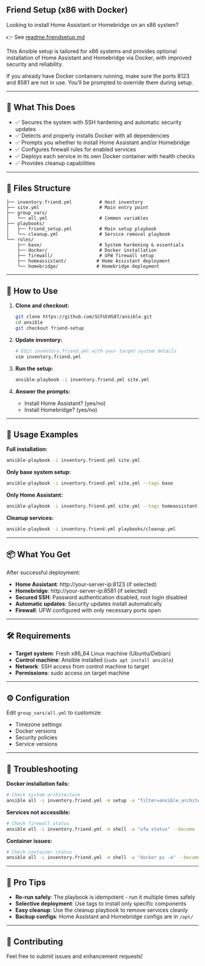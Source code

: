 ## Friend Setup (x86 with Docker)

Looking to install Home Assistant or Homebridge on an x86 system?

👉 See [readme.friendsetup.md](readme.friendsetup.md)


This Ansible setup is tailored for x86 systems and provides optional installation of Home Assistant and Homebridge via Docker, with improved security and reliability.

If you already have Docker containers running, make sure the ports 8123 and 8581 are not in use. You’ll be prompted to override them during setup.

---

## 🧾 What This Does
- ✅ Secures the system with SSH hardening and automatic security updates
- ✅ Detects and properly installs Docker with all dependencies
- ✅ Prompts you whether to install Home Assistant and/or Homebridge
- ✅ Configures firewall rules for enabled services
- ✅ Deploys each service in its own Docker container with health checks
- ✅ Provides cleanup capabilities

---

## 📁 Files Structure

```
├── inventory.friend.yml          # Host inventory
├── site.yml                      # Main entry point
├── group_vars/
│   └── all.yml                   # Common variables
├── playbooks/
│   ├── friend_setup.yml          # Main setup playbook
│   └── cleanup.yml               # Service removal playbook
└── roles/
    ├── base/                     # System hardening & essentials
    ├── docker/                   # Docker installation
    ├── firewall/                 # UFW firewall setup
    ├── homeassistant/           # Home Assistant deployment
    └── homebridge/              # Homebridge deployment
```

---

## 🚀 How to Use

1. **Clone and checkout:**
   ```bash
   git clone https://github.com/SCFUCHS87/ansible.git
   cd ansible
   git checkout friend-setup
   ```

2. **Update inventory:**
   ```bash
   # Edit inventory.friend.yml with your target system details
   vim inventory.friend.yml
   ```

3. **Run the setup:**
   ```bash
   ansible-playbook -i inventory.friend.yml site.yml
   ```

4. **Answer the prompts:**
   - Install Home Assistant? (yes/no)
   - Install Homebridge? (yes/no)

---

## 🎯 Usage Examples

**Full installation:**
```bash
ansible-playbook -i inventory.friend.yml site.yml
```

**Only base system setup:**
```bash
ansible-playbook -i inventory.friend.yml site.yml --tags base
```

**Only Home Assistant:**
```bash
ansible-playbook -i inventory.friend.yml site.yml --tags homeassistant
```

**Cleanup services:**
```bash
ansible-playbook -i inventory.friend.yml playbooks/cleanup.yml
```

---

## 📦 What You Get

After successful deployment:
- **Home Assistant**: http://your-server-ip:8123 (if selected)
- **Homebridge**: http://your-server-ip:8581 (if selected)
- **Secured SSH**: Password authentication disabled, root login disabled
- **Automatic updates**: Security updates install automatically
- **Firewall**: UFW configured with only necessary ports open

---

## 🛠 Requirements

- **Target system**: Fresh x86_64 Linux machine (Ubuntu/Debian)
- **Control machine**: Ansible installed (`sudo apt install ansible`)
- **Network**: SSH access from control machine to target
- **Permissions**: sudo access on target machine

---

## ⚙️ Configuration

Edit `group_vars/all.yml` to customize:
- Timezone settings
- Docker versions
- Security policies
- Service versions

---

## 🔧 Troubleshooting

**Docker installation fails:**
```bash
# Check system architecture
ansible all -i inventory.friend.yml -m setup -a "filter=ansible_architecture"
```

**Services not accessible:**
```bash
# Check firewall status
ansible all -i inventory.friend.yml -m shell -a "ufw status" --become
```

**Container issues:**
```bash
# Check container status
ansible all -i inventory.friend.yml -m shell -a "docker ps -a" --become
```

---

## 🧠 Pro Tips

- **Re-run safely**: The playbook is idempotent - run it multiple times safely
- **Selective deployment**: Use tags to install only specific components
- **Easy cleanup**: Use the cleanup playbook to remove services cleanly
- **Backup configs**: Home Assistant and Homebridge configs are in `/opt/`

---

## 🤝 Contributing

Feel free to submit issues and enhancement requests!
